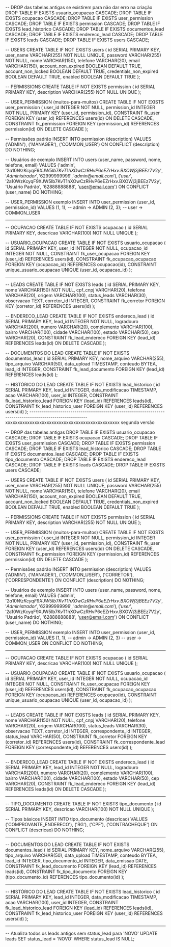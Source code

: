 -- DROP das tabelas antigas se existirem para não dar erro na criação
DROP TABLE IF EXISTS usuario_ocupacao CASCADE;
DROP TABLE IF EXISTS ocupacao CASCADE;
DROP TABLE IF EXISTS user_permission CASCADE;
DROP TABLE IF EXISTS permission CASCADE;
DROP TABLE IF EXISTS lead_historico CASCADE;
DROP TABLE IF EXISTS documentos_lead CASCADE;
DROP TABLE IF EXISTS endereco_lead CASCADE;
DROP TABLE IF EXISTS leads CASCADE;
DROP TABLE IF EXISTS users CASCADE;

-- USERS
CREATE TABLE IF NOT EXISTS users (
    id SERIAL PRIMARY KEY,
    user_name VARCHAR(255) NOT NULL UNIQUE,
    password VARCHAR(255) NOT NULL,
    nome VARCHAR(150),
    telefone VARCHAR(20),
    email VARCHAR(150),
    account_non_expired BOOLEAN DEFAULT TRUE,
    account_non_locked BOOLEAN DEFAULT TRUE,
    credentials_non_expired BOOLEAN DEFAULT TRUE,
    enabled BOOLEAN DEFAULT TRUE
);

-- PERMISSIONS
CREATE TABLE IF NOT EXISTS permission (
    id SERIAL PRIMARY KEY,
    description VARCHAR(255) NOT NULL UNIQUE
);

-- USER_PERMISSION (muitos-para-muitos)
CREATE TABLE IF NOT EXISTS user_permission (
    user_id INTEGER NOT NULL,
    permission_id INTEGER NOT NULL,
    PRIMARY KEY (user_id, permission_id),
    CONSTRAINT fk_user FOREIGN KEY (user_id) REFERENCES users(id) ON DELETE CASCADE,
    CONSTRAINT fk_permission FOREIGN KEY (permission_id) REFERENCES permission(id) ON DELETE CASCADE
);

-- Permissões padrão
INSERT INTO permission (description) VALUES
    ('ADMIN'),
    ('MANAGER'),
    ('COMMON_USER')
ON CONFLICT (description) DO NOTHING;

-- Usuários de exemplo
INSERT INTO users (user_name, password, nome, telefone, email)
VALUES
    ('admin', '$2a$10$WzKcyqF9XJW5Ib7KvT1hXOwCzRHvP6eEZrHxv.BXOWj3jBEEz7V2y', 'Administrador', '62999999999', 'admin@email.com'),
    ('user', '$2a$10$WzKcyqF9XJW5Ib7KvT1hXOwCzRHvP6eEZrHxv.BXOWj3jBEEz7V2y', 'Usuário Padrão', '62888888888', 'user@email.com')
ON CONFLICT (user_name) DO NOTHING;

-- USER_PERMISSION exemplo
INSERT INTO user_permission (user_id, permission_id)
VALUES
    (1, 1), -- admin -> ADMIN
    (2, 3); -- user -> COMMON_USER

-----------------------------------------------------------------------------------

-- OCUPACAO
CREATE TABLE IF NOT EXISTS ocupacao (
    id SERIAL PRIMARY KEY,
    descricao VARCHAR(100) NOT NULL UNIQUE
);

-- USUARIO_OCUPACAO
CREATE TABLE IF NOT EXISTS usuario_ocupacao (
    id SERIAL PRIMARY KEY,
    user_id INTEGER NOT NULL,
    ocupacao_id INTEGER NOT NULL,
    CONSTRAINT fk_user_ocupacao FOREIGN KEY (user_id) REFERENCES users(id),
    CONSTRAINT fk_ocupacao_ocupacao FOREIGN KEY (ocupacao_id) REFERENCES ocupacao(id),
    CONSTRAINT unique_usuario_ocupacao UNIQUE (user_id, ocupacao_id)
);

-----------------------------------------------------------------------------------
-- LEADS
CREATE TABLE IF NOT EXISTS leads (
    id SERIAL PRIMARY KEY,
    nome VARCHAR(150) NOT NULL,
    cpf_cnpj VARCHAR(20),
    telefone VARCHAR(20),
    origem VARCHAR(100),
    status_leads VARCHAR(30),
    observacao TEXT,
    corretor_id INTEGER,
    CONSTRAINT fk_corretor FOREIGN KEY (corretor_id) REFERENCES users(id)
);

-- ENDERECO_LEAD
CREATE TABLE IF NOT EXISTS endereco_lead (
    id SERIAL PRIMARY KEY,
    lead_id INTEGER NOT NULL,
    logradouro VARCHAR(200),
    numero VARCHAR(20),
    complemento VARCHAR(100),
    bairro VARCHAR(100),
    cidade VARCHAR(100),
    estado VARCHAR(50),
    cep VARCHAR(20),
    CONSTRAINT fk_lead_endereco FOREIGN KEY (lead_id) REFERENCES leads(id) ON DELETE CASCADE
);

-- DOCUMENTOS DO LEAD
CREATE TABLE IF NOT EXISTS documentos_lead (
    id SERIAL PRIMARY KEY,
    nome_arquivo VARCHAR(255),
    tipo_arquivo VARCHAR(50),
    data_upload TIMESTAMP,
    conteudo BYTEA,
    lead_id INTEGER,
    CONSTRAINT fk_lead_documento FOREIGN KEY (lead_id) REFERENCES leads(id)
);

-- HISTÓRICO DO LEAD
CREATE TABLE IF NOT EXISTS lead_historico (
    id SERIAL PRIMARY KEY,
    lead_id INTEGER,
    data_modificacao TIMESTAMP,
    acao VARCHAR(100),
    user_id INTEGER,
    CONSTRAINT fk_lead_historico_lead FOREIGN KEY (lead_id) REFERENCES leads(id),
    CONSTRAINT fk_lead_historico_user FOREIGN KEY (user_id) REFERENCES users(id)
);
----------------------------------------------------------------------------------------------------------xxxxxxxxxxxxxxxxxxxxxxxxxxxxxxxxxxxxxxxxxxxxxxx
segunda versão

-- DROP das tabelas antigas
DROP TABLE IF EXISTS usuario_ocupacao CASCADE;
DROP TABLE IF EXISTS ocupacao CASCADE;
DROP TABLE IF EXISTS user_permission CASCADE;
DROP TABLE IF EXISTS permission CASCADE;
DROP TABLE IF EXISTS lead_historico CASCADE;
DROP TABLE IF EXISTS documentos_lead CASCADE;
DROP TABLE IF EXISTS tipo_documento CASCADE;
DROP TABLE IF EXISTS endereco_lead CASCADE;
DROP TABLE IF EXISTS leads CASCADE;
DROP TABLE IF EXISTS users CASCADE;

-- USERS
CREATE TABLE IF NOT EXISTS users (
                                     id SERIAL PRIMARY KEY,
                                     user_name VARCHAR(255) NOT NULL UNIQUE,
                                     password VARCHAR(255) NOT NULL,
                                     nome VARCHAR(150),
                                     telefone VARCHAR(20),
                                     email VARCHAR(150),
                                     account_non_expired BOOLEAN DEFAULT TRUE,
                                     account_non_locked BOOLEAN DEFAULT TRUE,
                                     credentials_non_expired BOOLEAN DEFAULT TRUE,
                                     enabled BOOLEAN DEFAULT TRUE
);

-- PERMISSIONS
CREATE TABLE IF NOT EXISTS permission (
                                          id SERIAL PRIMARY KEY,
                                          description VARCHAR(255) NOT NULL UNIQUE
);

-- USER_PERMISSION (muitos-para-muitos)
CREATE TABLE IF NOT EXISTS user_permission (
                                               user_id INTEGER NOT NULL,
                                               permission_id INTEGER NOT NULL,
                                               PRIMARY KEY (user_id, permission_id),
                                               CONSTRAINT fk_user FOREIGN KEY (user_id) REFERENCES users(id) ON DELETE CASCADE,
                                               CONSTRAINT fk_permission FOREIGN KEY (permission_id) REFERENCES permission(id) ON DELETE CASCADE
);

-- Permissões padrão
INSERT INTO permission (description) VALUES
                                         ('ADMIN'),
                                         ('MANAGER'),
                                         ('COMMON_USER'),
                                         ('CORRETOR'),
                                         ('CORRESPONDENTE')
ON CONFLICT (description) DO NOTHING;

-- Usuários de exemplo
INSERT INTO users (user_name, password, nome, telefone, email)
VALUES
    ('admin', '$2a$10$WzKcyqF9XJW5Ib7KvT1hXOwCzRHvP6eEZrHxv.BXOWj3jBEEz7V2y', 'Administrador', '62999999999', 'admin@email.com'),
    ('user', '$2a$10$WzKcyqF9XJW5Ib7KvT1hXOwCzRHvP6eEZrHxv.BXOWj3jBEEz7V2y', 'Usuário Padrão', '62888888888', 'user@email.com')
ON CONFLICT (user_name) DO NOTHING;

-- USER_PERMISSION exemplo
INSERT INTO user_permission (user_id, permission_id)
VALUES
    (1, 1), -- admin -> ADMIN
    (2, 3)  -- user -> COMMON_USER
ON CONFLICT DO NOTHING;

-----------------------------------------------------------------------------------

-- OCUPACAO
CREATE TABLE IF NOT EXISTS ocupacao (
                                        id SERIAL PRIMARY KEY,
                                        descricao VARCHAR(100) NOT NULL UNIQUE
);

-- USUARIO_OCUPACAO
CREATE TABLE IF NOT EXISTS usuario_ocupacao (
                                                id SERIAL PRIMARY KEY,
                                                user_id INTEGER NOT NULL,
                                                ocupacao_id INTEGER NOT NULL,
                                                CONSTRAINT fk_user_ocupacao FOREIGN KEY (user_id) REFERENCES users(id),
                                                CONSTRAINT fk_ocupacao_ocupacao FOREIGN KEY (ocupacao_id) REFERENCES ocupacao(id),
                                                CONSTRAINT unique_usuario_ocupacao UNIQUE (user_id, ocupacao_id)
);

-----------------------------------------------------------------------------------
-- LEADS
CREATE TABLE IF NOT EXISTS leads (
                                     id SERIAL PRIMARY KEY,
                                     nome VARCHAR(150) NOT NULL,
                                     cpf_cnpj VARCHAR(20),
                                     telefone VARCHAR(20),
                                     origem VARCHAR(100),
                                     status_leads VARCHAR(30),
                                     observacao TEXT,
                                     corretor_id INTEGER,
                                     correspondente_id INTEGER,
                                     status_lead VARCHAR(50),
                                     CONSTRAINT fk_corretor FOREIGN KEY (corretor_id) REFERENCES users(id),
                                     CONSTRAINT fk_correspondente_lead FOREIGN KEY (correspondente_id) REFERENCES users(id)
);

-----------------------------------------------------------------------------------
-- ENDERECO_LEAD
CREATE TABLE IF NOT EXISTS endereco_lead (
                                             id SERIAL PRIMARY KEY,
                                             lead_id INTEGER NOT NULL,
                                             logradouro VARCHAR(200),
                                             numero VARCHAR(20),
                                             complemento VARCHAR(100),
                                             bairro VARCHAR(100),
                                             cidade VARCHAR(100),
                                             estado VARCHAR(50),
                                             cep VARCHAR(20),
                                             CONSTRAINT fk_lead_endereco FOREIGN KEY (lead_id) REFERENCES leads(id) ON DELETE CASCADE
);

-----------------------------------------------------------------------------------
-- TIPO_DOCUMENTO
CREATE TABLE IF NOT EXISTS tipo_documento (
                                              id SERIAL PRIMARY KEY,
                                              descricao VARCHAR(100) NOT NULL UNIQUE
);

-- Tipos básicos
INSERT INTO tipo_documento (descricao) VALUES
                                           ('COMPROVANTE_ENDERECO'),
                                           ('RG'),
                                           ('CPF'),
                                           ('CONTRACHEQUE')
ON CONFLICT (descricao) DO NOTHING;

-----------------------------------------------------------------------------------
-- DOCUMENTOS DO LEAD
CREATE TABLE IF NOT EXISTS documentos_lead (
                                               id SERIAL PRIMARY KEY,
                                               nome_arquivo VARCHAR(255),
                                               tipo_arquivo VARCHAR(50),
                                               data_upload TIMESTAMP,
                                               conteudo BYTEA,
                                               lead_id INTEGER,
                                               tipo_documento_id INTEGER,
                                               data_emissao DATE,
                                               CONSTRAINT fk_lead_documento FOREIGN KEY (lead_id) REFERENCES leads(id),
                                               CONSTRAINT fk_tipo_documento FOREIGN KEY (tipo_documento_id) REFERENCES tipo_documento(id)
);

-----------------------------------------------------------------------------------
-- HISTÓRICO DO LEAD
CREATE TABLE IF NOT EXISTS lead_historico (
                                              id SERIAL PRIMARY KEY,
                                              lead_id INTEGER,
                                              data_modificacao TIMESTAMP,
                                              acao VARCHAR(100),
                                              user_id INTEGER,
                                              CONSTRAINT fk_lead_historico_lead FOREIGN KEY (lead_id) REFERENCES leads(id),
                                              CONSTRAINT fk_lead_historico_user FOREIGN KEY (user_id) REFERENCES users(id)
);

-----------------------------------------------------------------------------------

-- Atualiza todos os leads antigos sem status_lead para 'NOVO'
UPDATE leads SET status_lead = 'NOVO' WHERE status_lead IS NULL;


